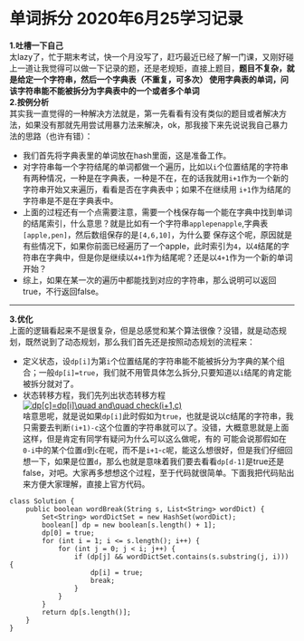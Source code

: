 # 单词拆分 2020年6月25学习记录  
**1.吐槽一下自己**  
太lazy了，忙于期末考试，快一个月没写了，赶巧最近已经了解一门课，又刚好碰上一道让我觉得可以做一下记录的题，还是老规矩，直接上题目，**题目不复杂，就是给定一个字符串，然后一个字典表（不重复，可多次）
使用字典表的单词，问该字符串能不能被拆分为字典表中的一个或者多个单词**  
**2.按例分析**  
其实我一直觉得的一种解决方法就是，第一先看看有没有类似的题目或者解决方法，如果没有那就先用尝试用暴力法来解决，ok，那我接下来先说说我自己暴力法的思路（也许有错）：  
 - 我们首先将字典表里的单词放在hash里面，这是准备工作。
 - 对字符串每一个字符结尾的单词都做一个遍历，比如以`i`个位置结尾的字符串有两种情况，一种是在字典表，一种是不在，在的话我就用`i+1`作为一个新的字符串开始又来遍历，看看是否在字典表中；如果不在继续用
 `i+1`作为结尾的字符串是不是在字典表中。  
 - 上面的过程还有一个点需要注意，需要一个栈保存每一个能在字典中找到单词的结尾索引，什么意思？就是比如有一个字符串`applepenapple`,字典表`[apple,pen]`，然后数组保存的是`[4,6,10]`，为什么要
 保存这个呢，原因就是有些情况下，如果你前面已经遍历了一个apple，此时索引为`4`，以`4`结尾的字符串在字典中，但是你是继续以`4+1`作为结尾呢？还是以`4+1`作为一个新的单词开始？
 - 综上，如果在某一次的遍历中都能找到对应的字符串，那么说明可以返回true，不行返回false。  
 ---
**3.优化**  
上面的逻辑看起来不是很复杂，但是总感觉和某个算法很像？没错，就是动态规划，既然说到了动态规划，那么我们首先还是按照动态规划的流程来：  
- 定义状态，设`dp[i]`为第`i`个位置结尾的字符串能不能被拆分为字典的某个组合；一般`dp[i]=true`，我们就不用管具体怎么拆分,只要知道以`i`结尾的肯定能被拆分就对了。  
- 状态转移方程，我们先列出状态转移方程  
<a href="https://www.codecogs.com/eqnedit.php?latex=dp[c]=dp[i]\quad&space;and\quad&space;check(i&plus;1,c)" target="_blank"><img src="https://latex.codecogs.com/gif.latex?dp[c]=dp[i]\quad&space;and\quad&space;check(i&plus;1,c)" title="dp[c]=dp[i]\quad and\quad check(i+1,c)" /></a>  
啥意思呢，就是说如果`dp[i]`此时假如为`true`，也就是说以c结尾的字符串，我只需要去判断`(i+1)-c`这个位置的字符串就可以了。没错，大概意思就是上面这样，但是肯定有同学有疑问为什么可以这么做呢，有的
可能会说那假如在`0-i`中的某个位置`d`到`c`在呢，而不是`i+1`-`c`呢，能这么想很好，但是我们仔细回想一下，如果是位置`d`，那么也就是意味着我们要去看看`dp[d-1]`是true还是false，对吧。大家再多想想这个过程，至于代码就很简单。下面我把代码贴出来方便大家理解，直接上官方代码。
```
class Solution {
    public boolean wordBreak(String s, List<String> wordDict) {
        Set<String> wordDictSet = new HashSet(wordDict);
        boolean[] dp = new boolean[s.length() + 1];
        dp[0] = true;
        for (int i = 1; i <= s.length(); i++) {
            for (int j = 0; j < i; j++) {
                if (dp[j] && wordDictSet.contains(s.substring(j, i))) {
                    dp[i] = true;
                    break;
                }
            }
        }
        return dp[s.length()];
    }
}
```
